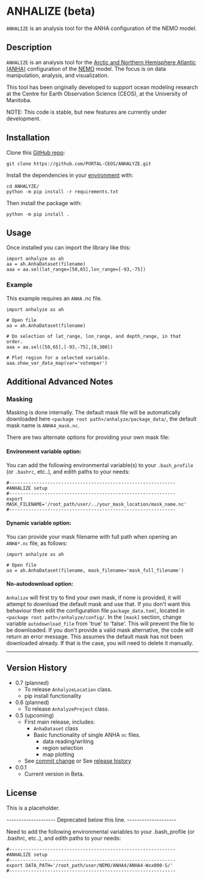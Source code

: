 # ANHALIZE  (beta)

`ANHALIZE` is an analysis tool for the ANHA configuration of the NEMO model.

## Description

`ANHALIZE` is an analysis tool for the 
[Arctic and Northern Hemisphere Atlantic (ANHA)](https://canadian-nemo-ocean-modelling-forum-commuity-of-practice.readthedocs.io/en/latest/Institutions/UofA/Configurations/ANHA4/index.html) 
configuration of the [NEMO](https://www.nemo-ocean.eu/) model. The focus is on data manipulation, analysis, and visualization. 

This tool has been originally developed to support ocean modeling research at the 
Centre for Earth Observation Science (CEOS), at the University of Manitoba. 

NOTE: This code is stable, but new features are currently under development.


## Installation

Clone this [GitHub repo](https://github.com/PORTAL-CEOS/ANHALIZE): 

```
git clone https://github.com/PORTAL-CEOS/ANHALYZE.git
```

Install the dependencies in your [environment](https://conda.io/projects/conda/en/latest/user-guide/tasks/manage-environments.html) with:

```
cd ANHALYZE/
python -m pip install -r requirements.txt
```

Then install the package with:

```
python -m pip install .
```


## Usage

Once installed you can import the library like this:

```
import anhalyze as ah
aa = ah.AnhaDataset(filename)
aaa = aa.sel(lat_range=[50,65],lon_range=[-93,-75])
```


### Example 

This  example requires an `ANHA` .nc file.

```
import anhalyze as ah

# Open file
aa = ah.AnhaDataset(filename)

# Do selection of lat_range, lon_range, and depth_range, in that order.
aaa = aa.sel([50,65],[-93,-75],[0,300])

# Plot region for a selected variable.
aaa.show_var_data_map(var='votemper')
``` 

## Additional Advanced Notes

### Masking

Masking is done internally. The default mask file will be automatically 
downloaded here `<package root path>/anhalyze/package_data/`,
the default mask name is `ANHA4_mask.nc`.

There are two alternate options for providing your own mask file:
 
#### Environment variable option:

You can add the following environmental variable(s) to your `.bash_profile` (or `.bashrc`, etc..), 
and edith paths to your needs:
``` 
#------------------------------------------------------------- 
#ANHALIZE setup
#-------------------------------------------------------------
export MASK_FILENAME='/root_path/user/../your_mask_location/mask_name.nc'
#-------------------------------------------------------------
```

#### Dynamic variable option:

You can provide your mask filename with full path when opening
an `ANHA*.nc` file, as follows:

```
import anhalyze as ah

# Open file
aa = ah.AnhaDataset(filename, mask_filename='mask_full_filename')
```

#### No-autodownload option:

`Anhalize` will first try to find your own mask, if none is provided, 
it will attempt to download the default mask and use that.
If you don't want this behaviour then edit the configuration file  `package_data.toml`,
located in `<package root path>/anhalyze/config/`. In the `[mask]` section, change
variable `autodownload_file` from 'true' to 'false'. This will prevent the file to be downloaded.
If you don't provide a valid mask alternative, the code will return an error message.
This assumes the default mask has not been downloaded already. 
If that is the case, you will need to delete it manually. 

-----
## Version History

* 0.7 (planned)
    * To release `AnhalyzeLocation` class.
    * pip install functionality
* 0.6 (planned)
    * To release `AnhalyzeProject` class.
* 0.5 (upcoming)
    * First main release, includes:
      * `AnhaDataset` class
      * Basic functionality of single ANHA `nc` files. 
        * data reading/writing
        * region selection 
        * map plotting
    * See [commit change]() or See [release history]()
* 0.0.1
    * Current version in Beta. 

## License

This is a placeholder.



-------------------- Deprecated below this line. --------------------


Need to add the following environmental variables to your .bash_profile (or .bashrc, etc..), 
and edith paths to your needs:
``` 
#------------------------------------------------------------- 
#ANHALIZE setup
#-------------------------------------------------------------
export DATA_PATH='/root_path/user/NEMO/ANHA4/ANHA4-Wxx000-S/'
#-------------------------------------------------------------
```

